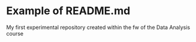 # Example of README.md
My first experimental repository created within the fw of the Data Analysis course
